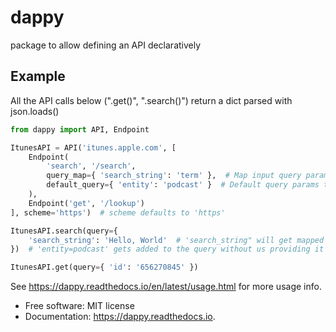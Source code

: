 # dappy

package to allow defining an API declaratively


## Example

All the API calls below (".get()", ".search()") return a dict parsed with json.loads()
```python
from dappy import API, Endpoint

ItunesAPI = API('itunes.apple.com', [
    Endpoint(
        'search', '/search',
        query_map={ 'search_string': 'term' },  # Map input query params to what the API actually expects
        default_query={ 'entity': 'podcast' }  # Default query params to send with every request
    ),
    Endpoint('get', '/lookup')
], scheme='https')  # scheme defaults to 'https'

ItunesAPI.search(query={
    'search_string': 'Hello, World'  # 'search_string" will get mapped to 'term' before we send the request
})  # 'entity=podcast' gets added to the query without us providing it here

ItunesAPI.get(query={ 'id': '656270845' })
```
See https://dappy.readthedocs.io/en/latest/usage.html for more usage info.


* Free software: MIT license
* Documentation: https://dappy.readthedocs.io.
